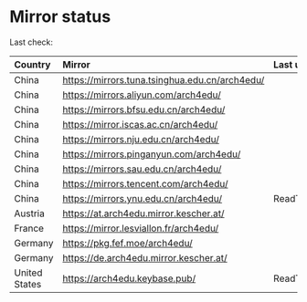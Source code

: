 <script src="./time.js"></script>
# Mirror status
Last check: <script type="text/javascript">localize(1667241193.2480469);</script>

|Country|Mirror|Last update|
|:------|:-----|:----------|
|China|https://mirrors.tuna.tsinghua.edu.cn/arch4edu/|<script type="text/javascript">localize(1667198763);</script>|
|China|https://mirrors.aliyun.com/arch4edu/|<script type="text/javascript">localize(1667112095);</script>|
|China|https://mirrors.bfsu.edu.cn/arch4edu/|<script type="text/javascript">localize(1667198763);</script>|
|China|https://mirror.iscas.ac.cn/arch4edu/|<script type="text/javascript">localize(1667198763);</script>|
|China|https://mirrors.nju.edu.cn/arch4edu/|<script type="text/javascript">localize(1667198763);</script>|
|China|https://mirrors.pinganyun.com/arch4edu/|<script type="text/javascript">localize(1667155255);</script>|
|China|https://mirrors.sau.edu.cn/arch4edu/|<script type="text/javascript">localize(1650446957);</script>|
|China|https://mirrors.tencent.com/arch4edu/|<script type="text/javascript">localize(1667155255);</script>|
|China|https://mirrors.ynu.edu.cn/arch4edu/|ReadTimeout|
|Austria|https://at.arch4edu.mirror.kescher.at/|<script type="text/javascript">localize(1667198763);</script>|
|France|https://mirror.lesviallon.fr/arch4edu/|<script type="text/javascript">localize(1667198763);</script>|
|Germany|https://pkg.fef.moe/arch4edu/|<script type="text/javascript">localize(1667198763);</script>|
|Germany|https://de.arch4edu.mirror.kescher.at/|<script type="text/javascript">localize(1667198763);</script>|
|United States|https://arch4edu.keybase.pub/|ReadTimeout|

<script src="./tablefilter/tablefilter.js"></script>
<script src="./table.js"></script>
